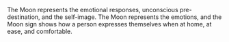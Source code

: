 The Moon represents the emotional responses, unconscious pre-destination, and the self-image. 
The Moon represents the emotions, and the Moon sign shows how a person expresses themselves when at home, at ease, and comfortable. 